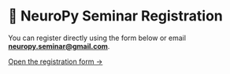 # 🧠 NeuroPy Seminar Registration

You can register directly using the form below or email **neuropy.seminar@gmail.com**.

[Open the registration form →](register.html)
